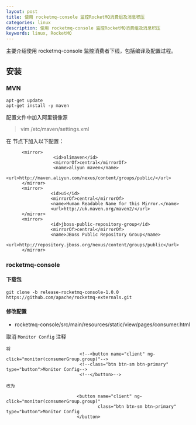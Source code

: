 ```yaml
---
layout: post
title: 使用 rocketmq-console 监控RocketMQ消费组及消息积压
categories: linux
description: 使用 rocketmq-console 监控RocketMQ消费组及消息积压
keywords: linux, RocketMQ
---
```


主要介绍使用 rocketmq-console 监控消费者下线，包括编译及配置过程。

## 安装

### MVN

```shell
apt-get update
apt-get install -y maven
```

配置文件中加入阿里镜像源

> vim /etc/maven/settings.xml 

在 <mirrors> </mirrors> 节点下加入以下配置：

```plain
      <mirror>
                  <id>alimaven</id>
                  <mirrorOf>central</mirrorOf>
                  <name>aliyun maven</name>
                  <url>http://maven.aliyun.com/nexus/content/groups/public/</url>
      </mirror>
      <mirror>
                 <id>ui</id>
                 <mirrorOf>central</mirrorOf>
                 <name>Human Readable Name for this Mirror.</name>
                 <url>http://uk.maven.org/maven2/</url>
      </mirror>
      <mirror>
                 <id>jboss-public-repository-group</id>
                 <mirrorOf>central</mirrorOf>
                 <name>JBoss Public Repository Group</name>
                 <url>http://repository.jboss.org/nexus/content/groups/public</url>
      </mirror>
```

### rocketmq-console

#### 下载包

```shell
git clone -b release-rocketmq-console-1.0.0 https://github.com/apache/rocketmq-externals.git
```

#### 修改配置

- rocketmq-console/src/main/resources/static/view/pages/consumer.html

取消 `Monitor Config` 注释

```shell
将
                            <!--<button name="client" ng-click="monitor(consumerGroup.group)"-->
                            <!--class="btn btn-sm btn-primary" type="button">Monitor Config-->
                            <!--</button>-->
                            
改为

                           <button name="client" ng-click="monitor(consumerGroup.group)"
                                   class="btn btn-sm btn-primary" type="button">Monitor Config
                           </button>         
```







